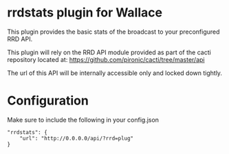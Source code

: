 # rrdstats plugin for Wallace

This plugin provides the basic stats of the broadcast to your preconfigured RRD API.

This plugin will rely on the RRD API module provided as part of the cacti repository located at: https://github.com/pironic/cacti/tree/master/api

The url of this API will be internally accessible only and locked down tightly.

# Configuration

Make sure to include the following in your config.json

    "rrdstats": {
        "url": "http://0.0.0.0/api/?rrd=plug"
    }
